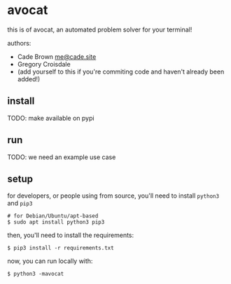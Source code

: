 # avocat

this is of avocat, an automated problem solver for your terminal!

authors:

  * Cade Brown <me@cade.site>
  * Gregory Croisdale
  * (add yourself to this if you're commiting code and haven't already been added!)

## install

TODO: make available on pypi

## run

TODO: we need an example use case

## setup

for developers, or people using from source, you'll need to install `python3` and `pip3`

```shell
# for Debian/Ubuntu/apt-based
$ sudo apt install python3 pip3
```

then, you'll need to install the requirements:

```shell
$ pip3 install -r requirements.txt
```

now, you can run locally with:

```shell
$ python3 -mavocat
```

